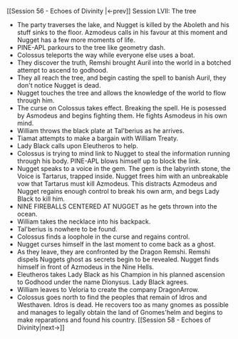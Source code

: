 [[Session 56 - Echoes of Divinity |<-prev]]
Session LVII: The tree
- The party traverses the lake, and Nugget is killed by the Aboleth and his stuff sinks to the floor. Azmodeus calls in his favour at this moment and Nugget has a few more moments of life. 
- PINE-APL parkours to the tree like geometry dash.
- Colossus teleports the way while everyone else uses a boat.
- They discover the truth, Remshi brought Auril into the world in a botched attempt to ascend to godhood.
- They all reach the tree, and begin casting the spell to banish Auril, they don't notice Nugget is dead.
- Nugget touches the tree and allows the knowledge of the world to flow through him.
- The curse on Colossus takes effect. Breaking the spell. He is posessed by Asmodeus and begins fighting them. He fights Asmodeus in his own mind.
- William throws the black plate at Tal'berius as he arrives.
- Tiamat attempts to make a bargain with William Treaty.
- Lady Black calls upon Eleutheros to help.
- Colossus is trying to mind link to Nugget to steal the information running through his body. PINE-APL blows himself up to block the link.
- Nugget speaks to a voice in the gem. The gem is the labyrinth stone, the Voice is Tartarus, trapped inside. Nugget frees him with an unbreakable vow that Tartarus must kill Azmodeus. This distracts Azmodeus and Nugget regains enough control to break his own arm, and begs Lady Black to kill him.
- NINE FIREBALLS CENTERED AT NUGGET as he gets thrown into the ocean.
- William takes the necklace into his backpack.
- Tal'berius is nowhere to be found.
- Colossus finds a loophole in the curse and regains control.
- Nugget curses himself in the last moment to come back as a ghost.
- As they leave, they are confronted by the Dragon Remshi. Remshi dispels Nuggets ghost as secrets begin to be revealed. Nugget finds himself in front of Azmodeus in the Nine Hells.
- Eleutheros takes Lady Black as his Champion in his planned ascension to Godhood under the name Dionysus. Lady Black agrees.
- William leaves to Veloria to create the company DragonArrow.
- Colossus goes north to find the peoples that remain of Idros and Westhaven. Idros is dead. He recovers too as many gnomes as possible and manages to legally obtain the land of Gnomes'helm and begins to make reparations and found his country.
[[Session 58 - Echoes of Divinity|next->]]